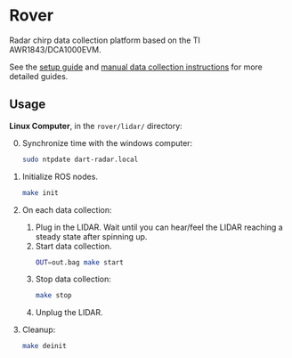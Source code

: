 # Rover
Radar chirp data collection platform based on the TI AWR1843/DCA1000EVM.

See the [setup guide](setup.md) and [manual data collection instructions](manual.md) for more detailed guides.

## Usage

**Linux Computer**, in the `rover/lidar/` directory:

0. Synchronize time with the windows computer:
    ```sh
    sudo ntpdate dart-radar.local
    ```

1. Initialize ROS nodes.
    ```sh
    make init
    ```

2. On each data collection:
    1. Plug in the LIDAR. Wait until you can hear/feel the LIDAR reaching a steady state after spinning up.
    2. Start data collection.
        ```sh
        OUT=out.bag make start
        ```
    3. Stop data collection:
        ```sh
        make stop
        ```
    4. Unplug the LIDAR.

3. Cleanup:
    ```sh
    make deinit
    ```
